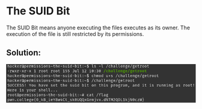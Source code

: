 # The SUID Bit

The SUID Bit means anyone executing the files executes as its owner. The execution of the file is still restricted by its permissions.


## Solution:

![solution](08_The_SUID_Bit.png)
